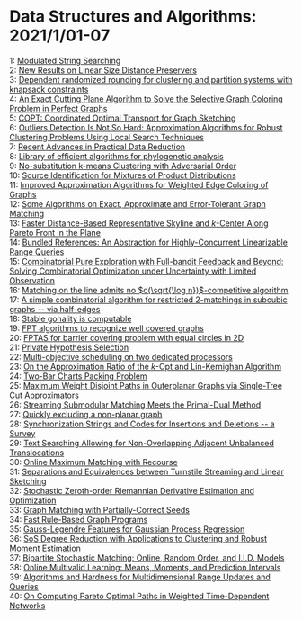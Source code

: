 # Data Structures and Algorithms: 2021/1/01-07  
1: [Modulated String Searching](https://doi.org/10.48550/arXiv.1302.3437)  
2: [New Results on Linear Size Distance Preservers](https://doi.org/10.48550/arXiv.1605.01106)  
3: [Dependent randomized rounding for clustering and partition systems with  knapsack constraints](https://doi.org/10.48550/arXiv.1709.06995)  
4: [An Exact Cutting Plane Algorithm to Solve the Selective Graph Coloring  Problem in Perfect Graphs](https://doi.org/10.48550/arXiv.1811.12094)  
5: [COPT: Coordinated Optimal Transport for Graph Sketching](https://doi.org/10.48550/arXiv.2003.03892)  
6: [Outliers Detection Is Not So Hard: Approximation Algorithms for Robust  Clustering Problems Using Local Search Techniques](https://doi.org/10.48550/arXiv.2012.10884)  
7: [Recent Advances in Practical Data Reduction](https://doi.org/10.48550/arXiv.2012.12594)  
8: [Library of efficient algorithms for phylogenetic analysis](https://doi.org/10.48550/arXiv.2012.12697)  
9: [No-substitution k-means Clustering with Adversarial Order](https://doi.org/10.48550/arXiv.2012.14512)  
10: [Source Identification for Mixtures of Product Distributions](https://doi.org/10.48550/arXiv.2012.14540)  
11: [Improved Approximation Algorithms for Weighted Edge Coloring of Graphs](https://doi.org/10.48550/arXiv.2012.15056)  
12: [Some Algorithms on Exact, Approximate and Error-Tolerant Graph Matching](https://doi.org/10.48550/arXiv.2012.15279)  
13: [Faster Distance-Based Representative Skyline and $k$-Center Along Pareto  Front in the Plane](https://doi.org/10.48550/arXiv.2012.15381)  
14: [Bundled References: An Abstraction for Highly-Concurrent Linearizable  Range Queries](https://doi.org/10.48550/arXiv.2012.15438)  
15: [Combinatorial Pure Exploration with Full-bandit Feedback and Beyond:  Solving Combinatorial Optimization under Uncertainty with Limited Observation](https://doi.org/10.48550/arXiv.2012.15584)  
16: [Matching on the line admits no $o(\sqrt{\log n})$-competitive algorithm](https://doi.org/10.48550/arXiv.2012.15593)  
17: [A simple combinatorial algorithm for restricted 2-matchings in subcubic  graphs -- via half-edges](https://doi.org/10.48550/arXiv.2012.15775)  
18: [Stable gonality is computable](https://doi.org/10.48550/arXiv.1801.07553)  
19: [FPT algorithms to recognize well covered graphs](https://doi.org/10.48550/arXiv.1810.08276)  
20: [FPTAS for barrier covering problem with equal circles in 2D](https://doi.org/10.48550/arXiv.1811.10161)  
21: [Private Hypothesis Selection](https://doi.org/10.48550/arXiv.1905.13229)  
22: [Multi-objective scheduling on two dedicated processors](https://doi.org/10.48550/arXiv.1908.04452)  
23: [On the Approximation Ratio of the $k$-Opt and Lin-Kernighan Algorithm](https://doi.org/10.48550/arXiv.1909.12755)  
24: [Two-Bar Charts Packing Problem](https://doi.org/10.48550/arXiv.2005.14195)  
25: [Maximum Weight Disjoint Paths in Outerplanar Graphs via Single-Tree Cut  Approximators](https://doi.org/10.48550/arXiv.2007.10537)  
26: [Streaming Submodular Matching Meets the Primal-Dual Method](https://doi.org/10.48550/arXiv.2008.10062)  
27: [Quickly excluding a non-planar graph](https://doi.org/10.48550/arXiv.2010.12397)  
28: [Synchronization Strings and Codes for Insertions and Deletions -- a  Survey](https://doi.org/10.48550/arXiv.2101.00711)  
29: [Text Searching Allowing for Non-Overlapping Adjacent Unbalanced  Translocations](https://doi.org/10.48550/arXiv.2101.00718)  
30: [Online Maximum Matching with Recourse](https://doi.org/10.48550/arXiv.1801.03462)  
31: [Separations and Equivalences between Turnstile Streaming and Linear  Sketching](https://doi.org/10.48550/arXiv.1905.02358)  
32: [Stochastic Zeroth-order Riemannian Derivative Estimation and  Optimization](https://doi.org/10.48550/arXiv.2003.11238)  
33: [Graph Matching with Partially-Correct Seeds](https://doi.org/10.48550/arXiv.2004.03816)  
34: [Fast Rule-Based Graph Programs](https://doi.org/10.48550/arXiv.2012.11394)  
35: [Gauss-Legendre Features for Gaussian Process Regression](https://doi.org/10.48550/arXiv.2101.01137)  
36: [SoS Degree Reduction with Applications to Clustering and Robust Moment  Estimation](https://doi.org/10.48550/arXiv.2101.01509)  
37: [Bipartite Stochastic Matching: Online, Random Order, and I.I.D. Models](https://doi.org/10.48550/arXiv.2004.14304)  
38: [Online Multivalid Learning: Means, Moments, and Prediction Intervals](https://doi.org/10.48550/arXiv.2101.01739)  
39: [Algorithms and Hardness for Multidimensional Range Updates and Queries](https://doi.org/10.48550/arXiv.2101.02003)  
40: [On Computing Pareto Optimal Paths in Weighted Time-Dependent Networks](https://doi.org/10.48550/arXiv.2101.02086)  
